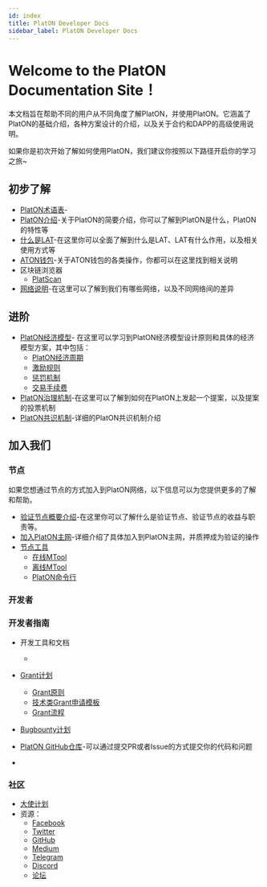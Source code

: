 ```yaml
---
id: index
title: PlatON Developer Docs
sidebar_label: PlatON Developer Docs
---
```


# Welcome to the PlatON Documentation Site！


本文档旨在帮助不同的用户从不同角度了解PlatON，并使用PlatON。它涵盖了PlatON的基础介绍，各种方案设计的介绍，以及关于合约和DAPP的高级使用说明。


如果你是初次开始了解如何使用PlatON，我们建议你按照以下路径开启你的学习之旅~

## 初步了解

- [PlatON术语表](#)-
- [PlatON介绍](#)-关于PlatON的简要介绍，你可以了解到PlatON是什么，PlatON的特性等
- [什么是LAT](https://luo-dahui.github.io/docs/zh-CN/lat_introduced)-在这里你可以全面了解到什么是LAT、LAT有什么作用，以及相关使用方式等
- [ATON钱包](#)-关于ATON钱包的各类操作，你都可以在这里找到相关说明
- 区块链浏览器
  - [PlatScan](https://scan.platon.network/)
- [网络说明](https://luo-dahui.github.io/docs/zh-CN/Network_Description)-在这里可以了解到我们有哪些网络，以及不同网络间的差异

## 进阶

- [PlatON经济模型](https://luo-dahui.github.io/docs/zh-CN/Economic_Model)-
  在这里可以学习到PlatON经济模型设计原则和具体的经济模型方案，其中包括：
   - [PlatON经济周期](#)
   - [激励规则](#)
   - [惩罚机制](#)
   - [交易手续费](#)
- [PlatON治理机制](https://luo-dahui.github.io/docs/zh-CN/PlatON_Governance_Solution)-在这里可以了解到如何在PlatON上发起一个提案，以及提案的投票机制
- [PlatON共识机制](#)-详细的PlatON共识机制介绍

## 加入我们

### 节点
如果您想通过节点的方式加入到PlatON网络，以下信息可以为您提供更多的了解和帮助。
 - [验证节点概要介绍](#)-在这里你可以了解什么是验证节点、验证节点的收益与职责等。
 - [加入PlatON主网](#)-详细介绍了具体加入到PlatON主网，并质押成为验证的操作
 - [节点工具](#)
   - [在线MTool](#)
   - [离线MTool](#)
   - [PlatON命令行](#)

### 开发者

### 开发者指南

- 开发工具和文档
  - []()
    
- [Grant计划](https://forum.latticex.foundation/t/topic/1092)
  - [Grant原则](#)
  - [技术类Grant申请模板](#)
  - [Grant流程](#)
- [Bugbounty计划](https://slowmist.io/platon/index.html?utm_source=index&utm_medium=cpc&utm_campaign=platon)
- [PlatON GitHub仓库](https://github.com/PlatONnetwork)-可以通过提交PR或者Issue的方式提交你的代码和问题
- []()

### 社区

- [大使计划](https://forum.latticex.foundation/t/topic/4246)
- 资源：
  - [Facebook](https://www.facebook.com/PlatONNetwork/)
  - [Twitter](https://twitter.com/PlatON_Network)
  - [GitHub](https://github.com/PlatONnetwork)
  - [Medium](https://medium.com/platon-network)
  - [Telegram](https://t.me/PlatONNetworkCN)
  - [Discord](https://discord.com/invite/jAjFzJ3Cff)
  - [论坛](https://forum.latticex.foundation/)
